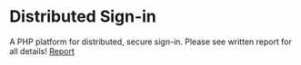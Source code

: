 # Distributed Sign-in
A PHP platform for distributed, secure sign-in.
Please see written report for all details!
[Report](https://github.com/NoahGallant/distributed-sign-in/raw/master/report/readme-report.pdf)
